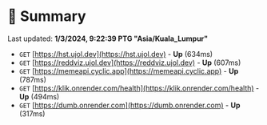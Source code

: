 # 📖 Summary
Last updated: **1/3/2024, 9:22:39 PTG "Asia/Kuala_Lumpur"**

- `GET` [https://hst.ujol.dev](https://hst.ujol.dev) - **Up** (634ms)
- `GET` [https://reddviz.ujol.dev](https://reddviz.ujol.dev) - **Up** (607ms)
- `GET` [https://memeapi.cyclic.app](https://memeapi.cyclic.app) - **Up** (787ms)
- `GET` [https://klik.onrender.com/health](https://klik.onrender.com/health) - **Up** (494ms)
- `GET` [https://dumb.onrender.com](https://dumb.onrender.com) - **Up** (317ms)
